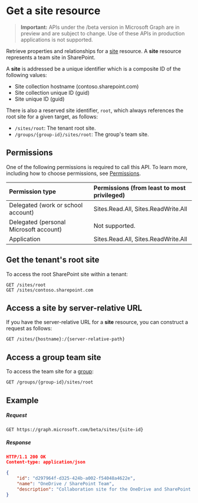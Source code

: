# Get a site resource

> **Important:** APIs under the /beta version in Microsoft Graph are in preview and are subject to change. Use of these APIs in production applications is not supported.

Retrieve properties and relationships for a [site][] resource.
A **site** resource represents a team site in SharePoint.

[site]: ../resources/site.md

A **site** is addressed be a unique identifier which is a composite ID of the following values:

* Site collection hostname (contoso.sharepoint.com)
* Site collection unique ID (guid)
* Site unique ID (guid)

There is also a reserved site identifier, `root`, which always references the root site for a given target, as follows:

* `/sites/root`: The tenant root site.
* `/groups/{group-id}/sites/root`: The group's team site.

## Permissions

One of the following permissions is required to call this API. To learn more, including how to choose permissions, see [Permissions](../../../concepts/permissions_reference.md).

|Permission type      | Permissions (from least to most privileged)              |
|:--------------------|:---------------------------------------------------------|
|Delegated (work or school account) | Sites.Read.All, Sites.ReadWrite.All    |
|Delegated (personal Microsoft account) | Not supported.    |
|Application | Sites.Read.All, Sites.ReadWrite.All |

## Get the tenant's root site

To access the root SharePoint site within a tenant:

```http
GET /sites/root
GET /sites/contoso.sharepoint.com
```

## Access a site by server-relative URL

If you have the server-relative URL for a **site** resource, you can construct a request as follows:

```http
GET /sites/{hostname}:/{server-relative-path}
```

## Access a group team site

To access the team site for a [group](../resources/group.md):

```http
GET /groups/{group-id}/sites/root
```

## Example

##### Request

<!-- { "blockType": "request", "name": "get-site", "scopes": "sites.read.all service.sharepoint" } -->

```http
GET https://graph.microsoft.com/beta/sites/{site-id}
```

##### Response

<!-- { "blockType": "response", "@type": "microsoft.graph.site", "truncated": true } -->

```json
HTTP/1.1 200 OK
Content-type: application/json

{
    "id": "d297964f-d325-424b-a002-f54048a4622e",
    "name": "OneDrive / SharePoint Team",
    "description": "Collaboration site for the OneDrive and SharePoint team",
}
```

<!-- {
  "type": "#page.annotation",
  "description": "",
  "keywords": "",
  "section": "documentation",
  "tocPath": "Site/Get site by ID"
} -->
